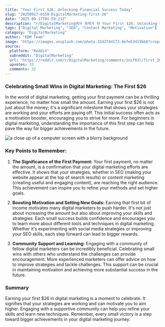 ```yaml
---
title: "Your First $26: Unlocking Financial Success Today"
slug: "20250917-0159-DigitalMarketing-first-26"
date: "2025-09-17T01:59:21Z"
description: "r/DigitalMarketing에서 화제가 된 Your First $26: Unlocking Financial Success Today에 대한 깊이 있는 분석과 인사이트"
tags: ["Digital Marketing", "SEO", "Content Marketing", "Motivation"]
category: "DigitalMarketing"
author: "EDM Team"
image: "https://images.unsplash.com/photo-1542744173-8e7e53415bb0?crop=entropy&cs=tinysrgb&fit=max&fm=jpg&ixid=M3w3OTU0NDF8MHwxfHNlYXJjaHwyfHxkaWdpdGFsJTIwbWFya2V0aW5nfGVufDF8MHx8fDE3NTgwNzQzNTB8MA&ixlib=rb-4.1.0&q=80&w=1080"
source:
  platform: "Reddit"
  subreddit: "DigitalMarketing"
  url: "https://reddit.com/r/DigitalMarketing/comments/1nif63l/first_26/"
  upvotes: 33
  comments: 32
---
```


### Celebrating Small Wins in Digital Marketing: The First $26

In the world of digital marketing, getting your first payment can be a thrilling experience, no matter how small the amount. Earning your first $26 is not just about the money; it's a significant milestone that shows your strategies are working and your efforts are paying off. This initial success often acts as a motivation booster, encouraging you to strive for more. For beginners in digital marketing, understanding the importance of this first step can help pave the way for bigger achievements in the future.

![a close up of a computer screen with a blurry background](https://images.unsplash.com/photo-1686061593269-420785fb8fa0?crop=entropy&cs=tinysrgb&fit=max&fm=jpg&ixid=M3w3OTU0NDF8MHwxfHNlYXJjaHwyOHx8c2VvfGVufDF8MHx8fDE3NTgwNzQzNTF8MA&ixlib=rb-4.1.0&q=80&w=1080)

### Key Points to Remember:

1. **The Significance of the First Payment:**
   Your first payment, no matter the amount, is a confirmation that your digital marketing efforts are effective. It shows that your strategies, whether in SEO (making your website appear at the top of search results) or content marketing (creating useful and engaging content), are reaching the right audience. This achievement can inspire you to refine your methods and set higher goals.

2. **Boosting Motivation and Setting New Goals:**
   Earning that first bit of income motivates many digital marketers to push harder. It's not just about increasing the amount but also about improving your skills and strategies. Each small success builds confidence and encourages you to learn more about different tools and techniques in digital marketing. Whether it's experimenting with social media strategies or improving your SEO skills, each step forward can lead to bigger rewards.

3. **Community Support and Learning:**
   Engaging with a community of fellow digital marketers can be incredibly beneficial. Celebrating small wins with others who understand the challenges can provide encouragement. More experienced marketers can offer advice on how to improve strategies and tackle challenges. This support can be crucial in maintaining motivation and achieving more substantial success in the future.

### Summary

Earning your first $26 in digital marketing is a moment to celebrate. It signifies that your strategies are working and can motivate you to aim higher. Engaging with a supportive community can help you refine your skills and learn new techniques. Remember, every small victory is a step toward bigger achievements in your digital marketing journey.